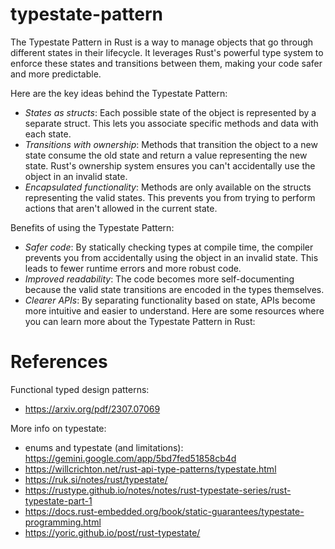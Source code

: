 # typestate-pattern

The Typestate Pattern in Rust is a way to manage objects that go through different states
in their lifecycle. It leverages Rust's powerful type system to enforce these states and
transitions between them, making your code safer and more predictable.

Here are the key ideas behind the Typestate Pattern:

- *States as structs*: Each possible state of the object is represented by a separate
  struct. This lets you associate specific methods and data with each state.
- *Transitions with ownership*: Methods that transition the object to a new state consume
  the old state and return a value representing the new state. Rust's ownership system
  ensures you can't accidentally use the object in an invalid state.
- *Encapsulated functionality*: Methods are only available on the structs representing the
  valid states. This prevents you from trying to perform actions that aren't allowed in
  the current state.

Benefits of using the Typestate Pattern:

- *Safer code*: By statically checking types at compile time, the compiler prevents you from
  accidentally using the object in an invalid state. This leads to fewer runtime errors
  and more robust code.
- *Improved readability*: The code becomes more self-documenting because the valid state
  transitions are encoded in the types themselves.
- *Clearer APIs*: By separating functionality based on state, APIs become more intuitive and
  easier to understand. Here are some resources where you can learn more about the
  Typestate Pattern in Rust:

# References

Functional typed design patterns:
- https://arxiv.org/pdf/2307.07069

More info on typestate:
- enums and typestate (and limitations): https://gemini.google.com/app/5bd7fed51858cb4d
- https://willcrichton.net/rust-api-type-patterns/typestate.html
- https://ruk.si/notes/rust/typestate/
- https://rustype.github.io/notes/notes/rust-typestate-series/rust-typestate-part-1
- https://docs.rust-embedded.org/book/static-guarantees/typestate-programming.html
- https://yoric.github.io/post/rust-typestate/
